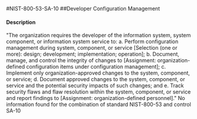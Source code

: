 #NIST-800-53-SA-10
##Developer Configuration Management
#### Description
"The organization requires the developer of the information system, system component, or information system service to:
  a.  Perform configuration management during system, component, or service [Selection (one or more): design; development; implementation; operation];
  b.  Document, manage, and control the integrity of changes to [Assignment: organization-defined configuration items under configuration management];
  c.  Implement only organization-approved changes to the system, component, or service;
  d.  Document approved changes to the system, component, or service and the potential security impacts of such changes; and
  e.  Track security flaws and flaw resolution within the system, component, or service and report findings to [Assignment: organization-defined personnel]."
No information found for the combination of standard NIST-800-53 and control SA-10

